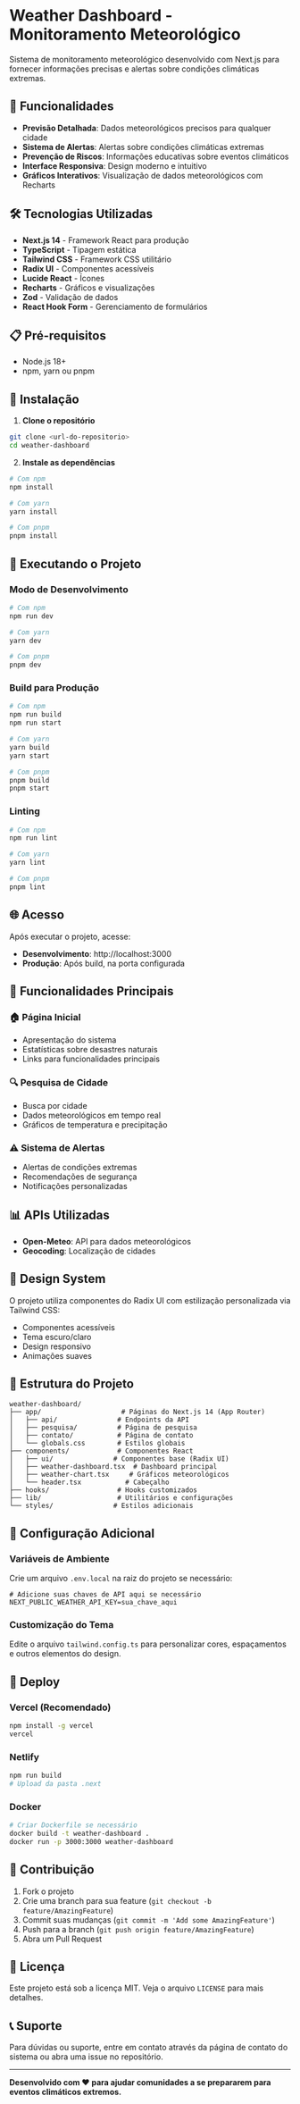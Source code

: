 # Weather Dashboard - Monitoramento Meteorológico

Sistema de monitoramento meteorológico desenvolvido com Next.js para fornecer informações precisas e alertas sobre condições climáticas extremas.

## 🚀 Funcionalidades

- **Previsão Detalhada**: Dados meteorológicos precisos para qualquer cidade
- **Sistema de Alertas**: Alertas sobre condições climáticas extremas
- **Prevenção de Riscos**: Informações educativas sobre eventos climáticos
- **Interface Responsiva**: Design moderno e intuitivo
- **Gráficos Interativos**: Visualização de dados meteorológicos com Recharts

## 🛠️ Tecnologias Utilizadas

- **Next.js 14** - Framework React para produção
- **TypeScript** - Tipagem estática
- **Tailwind CSS** - Framework CSS utilitário
- **Radix UI** - Componentes acessíveis
- **Lucide React** - Ícones
- **Recharts** - Gráficos e visualizações
- **Zod** - Validação de dados
- **React Hook Form** - Gerenciamento de formulários

## 📋 Pré-requisitos

- Node.js 18+ 
- npm, yarn ou pnpm

## 🔧 Instalação

1. **Clone o repositório**
```bash
git clone <url-do-repositorio>
cd weather-dashboard
```

2. **Instale as dependências**
```bash
# Com npm
npm install

# Com yarn
yarn install

# Com pnpm
pnpm install
```

## 🚀 Executando o Projeto

### Modo de Desenvolvimento
```bash
# Com npm
npm run dev

# Com yarn
yarn dev

# Com pnpm
pnpm dev
```

### Build para Produção
```bash
# Com npm
npm run build
npm run start

# Com yarn
yarn build
yarn start

# Com pnpm
pnpm build
pnpm start
```

### Linting
```bash
# Com npm
npm run lint

# Com yarn
yarn lint

# Com pnpm
pnpm lint
```

## 🌐 Acesso

Após executar o projeto, acesse:
- **Desenvolvimento**: http://localhost:3000
- **Produção**: Após build, na porta configurada

## 📱 Funcionalidades Principais

### 🏠 Página Inicial
- Apresentação do sistema
- Estatísticas sobre desastres naturais
- Links para funcionalidades principais

### 🔍 Pesquisa de Cidade
- Busca por cidade
- Dados meteorológicos em tempo real
- Gráficos de temperatura e precipitação

### ⚠️ Sistema de Alertas
- Alertas de condições extremas
- Recomendações de segurança
- Notificações personalizadas

## 📊 APIs Utilizadas

- **Open-Meteo**: API para dados meteorológicos
- **Geocoding**: Localização de cidades

## 🎨 Design System

O projeto utiliza componentes do Radix UI com estilização personalizada via Tailwind CSS:
- Componentes acessíveis
- Tema escuro/claro
- Design responsivo
- Animações suaves

## 📁 Estrutura do Projeto

```
weather-dashboard/
├── app/                    # Páginas do Next.js 14 (App Router)
│   ├── api/               # Endpoints da API
│   ├── pesquisa/          # Página de pesquisa
│   ├── contato/           # Página de contato
│   └── globals.css        # Estilos globais
├── components/            # Componentes React
│   ├── ui/               # Componentes base (Radix UI)
│   ├── weather-dashboard.tsx  # Dashboard principal
│   ├── weather-chart.tsx     # Gráficos meteorológicos
│   └── header.tsx           # Cabeçalho
├── hooks/                 # Hooks customizados
├── lib/                   # Utilitários e configurações
└── styles/               # Estilos adicionais
```

## 🔧 Configuração Adicional

### Variáveis de Ambiente
Crie um arquivo `.env.local` na raiz do projeto se necessário:
```env
# Adicione suas chaves de API aqui se necessário
NEXT_PUBLIC_WEATHER_API_KEY=sua_chave_aqui
```

### Customização do Tema
Edite o arquivo `tailwind.config.ts` para personalizar cores, espaçamentos e outros elementos do design.

## 🚀 Deploy

### Vercel (Recomendado)
```bash
npm install -g vercel
vercel
```

### Netlify
```bash
npm run build
# Upload da pasta .next
```

### Docker
```bash
# Criar Dockerfile se necessário
docker build -t weather-dashboard .
docker run -p 3000:3000 weather-dashboard
```

## 🤝 Contribuição

1. Fork o projeto
2. Crie uma branch para sua feature (`git checkout -b feature/AmazingFeature`)
3. Commit suas mudanças (`git commit -m 'Add some AmazingFeature'`)
4. Push para a branch (`git push origin feature/AmazingFeature`)
5. Abra um Pull Request

## 📄 Licença

Este projeto está sob a licença MIT. Veja o arquivo `LICENSE` para mais detalhes.

## 📞 Suporte

Para dúvidas ou suporte, entre em contato através da página de contato do sistema ou abra uma issue no repositório.

---

**Desenvolvido com ❤️ para ajudar comunidades a se prepararem para eventos climáticos extremos.**
